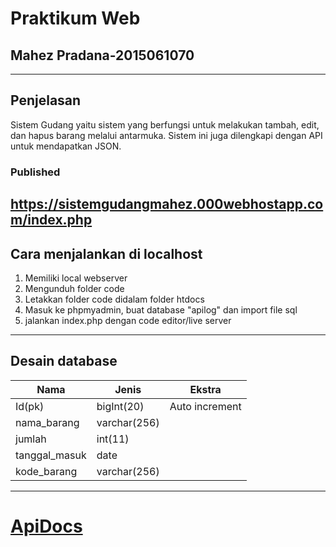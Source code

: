 # Praktikum Web
## Mahez Pradana-2015061070
---
## Penjelasan 
Sistem Gudang yaitu sistem yang berfungsi untuk melakukan tambah, edit, dan hapus barang melalui antarmuka. Sistem ini juga dilengkapi dengan API untuk mendapatkan JSON.

### Published
https://sistemgudangmahez.000webhostapp.com/index.php
---
## Cara menjalankan di localhost
1. Memiliki local webserver
2. Mengunduh folder code
3. Letakkan folder code didalam folder htdocs
4. Masuk ke phpmyadmin, buat database "apilog" dan import file sql
5. jalankan index.php dengan code editor/live server

---
## Desain database
| Nama | Jenis | Ekstra |
| ------ | ------ | ------ |
| Id(pk) | bigInt(20) | Auto increment |
| nama_barang | varchar(256) |
| jumlah | int(11) | 
| tanggal_masuk | date | 
| kode_barang | varchar(256) |

---
# [ApiDocs]
[ApiDocs]: <https://documenter.getpostman.com/view/23923810/2s8YstUE7Z>

